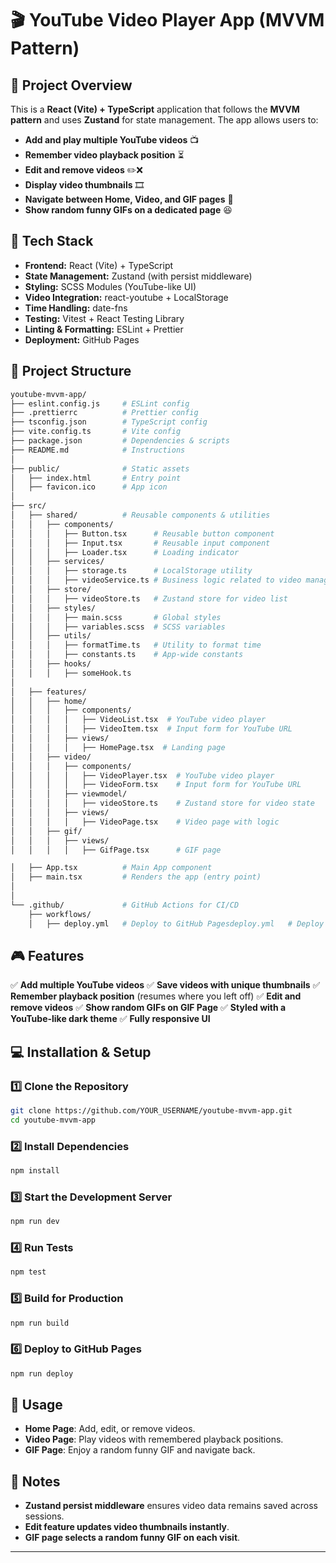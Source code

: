 # 🎬 YouTube Video Player App (MVVM Pattern)

## 📌 Project Overview
This is a **React (Vite) + TypeScript** application that follows the **MVVM pattern** and uses **Zustand** for state management. The app allows users to:
- **Add and play multiple YouTube videos** 📺
- **Remember video playback position** ⏳
- **Edit and remove videos** ✏️❌
- **Display video thumbnails** 🎞️
- **Navigate between Home, Video, and GIF pages** 🚀
- **Show random funny GIFs on a dedicated page** 😆

## 🚀 Tech Stack
- **Frontend:** React (Vite) + TypeScript
- **State Management:** Zustand (with persist middleware)
- **Styling:** SCSS Modules (YouTube-like UI)
- **Video Integration:** react-youtube + LocalStorage
- **Time Handling:** date-fns
- **Testing:** Vitest + React Testing Library
- **Linting & Formatting:** ESLint + Prettier
- **Deployment:** GitHub Pages

## 📂 Project Structure
```bash
youtube-mvvm-app/
├── eslint.config.js     # ESLint config
├── .prettierrc          # Prettier config
├── tsconfig.json        # TypeScript config
├── vite.config.ts       # Vite config
├── package.json         # Dependencies & scripts
├── README.md            # Instructions
│
├── public/              # Static assets
│   ├── index.html       # Entry point
│   ├── favicon.ico      # App icon
│
├── src/
│   ├── shared/          # Reusable components & utilities
│   │   ├── components/
│   │   │   ├── Button.tsx      # Reusable button component
│   │   │   ├── Input.tsx       # Reusable input component
│   │   │   ├── Loader.tsx      # Loading indicator
│   │   ├── services/
│   │   │   ├── storage.ts      # LocalStorage utility
│   │   │   ├── videoService.ts # Business logic related to video management
│   │   ├── store/
│   │   │   ├── videoStore.ts   # Zustand store for video list
│   │   ├── styles/
│   │   │   ├── main.scss       # Global styles
│   │   │   ├── variables.scss  # SCSS variables
│   │   ├── utils/
│   │   │   ├── formatTime.ts   # Utility to format time
│   │   │   ├── constants.ts    # App-wide constants
│   │   ├── hooks/
│   │   │   ├── someHook.ts   
│
│   ├── features/
│   │   ├── home/
│   │   │   ├── components/
│   │   │   │   ├── VideoList.tsx  # YouTube video player
│   │   │   │   ├── VideoItem.tsx  # Input form for YouTube URL
│   │   │   ├── views/
│   │   │   │   ├── HomePage.tsx  # Landing page
│   │   ├── video/
│   │   │   ├── components/
│   │   │   │   ├── VideoPlayer.tsx  # YouTube video player
│   │   │   │   ├── VideoForm.tsx    # Input form for YouTube URL
│   │   │   ├── viewmodel/
│   │   │   │   ├── videoStore.ts    # Zustand store for video state
│   │   │   ├── views/
│   │   │   │   ├── VideoPage.tsx    # Video page with logic
│   │   ├── gif/
│   │   │   ├── views/
│   │   │   │   ├── GifPage.tsx      # GIF page

│   ├── App.tsx          # Main App component
│   ├── main.tsx         # Renders the app (entry point)
│
│
└── .github/             # GitHub Actions for CI/CD
    ├── workflows/
    │   ├── deploy.yml   # Deploy to GitHub Pagesdeploy.yml   # Deploy to GitHub Pages
```

## 🎮 Features
✅ **Add multiple YouTube videos**
✅ **Save videos with unique thumbnails**
✅ **Remember playback position** (resumes where you left off)
✅ **Edit and remove videos**
✅ **Show random GIFs on GIF Page**
✅ **Styled with a YouTube-like dark theme**
✅ **Fully responsive UI**

## 💻 Installation & Setup
### 1️⃣ Clone the Repository
```sh
git clone https://github.com/YOUR_USERNAME/youtube-mvvm-app.git
cd youtube-mvvm-app
```

### 2️⃣ Install Dependencies
```sh
npm install
```

### 3️⃣ Start the Development Server
```sh
npm run dev
```

### 4️⃣ Run Tests
```sh
npm test
```

### 5️⃣ Build for Production
```sh
npm run build
```

### 6️⃣ Deploy to GitHub Pages
```sh
npm run deploy
```

## 📝 Usage
- **Home Page**: Add, edit, or remove videos.
- **Video Page**: Play videos with remembered playback positions.
- **GIF Page**: Enjoy a random funny GIF and navigate back.

## 📌 Notes
- **Zustand persist middleware** ensures video data remains saved across sessions.
- **Edit feature updates video thumbnails instantly**.
- **GIF page selects a random funny GIF on each visit**.

---
